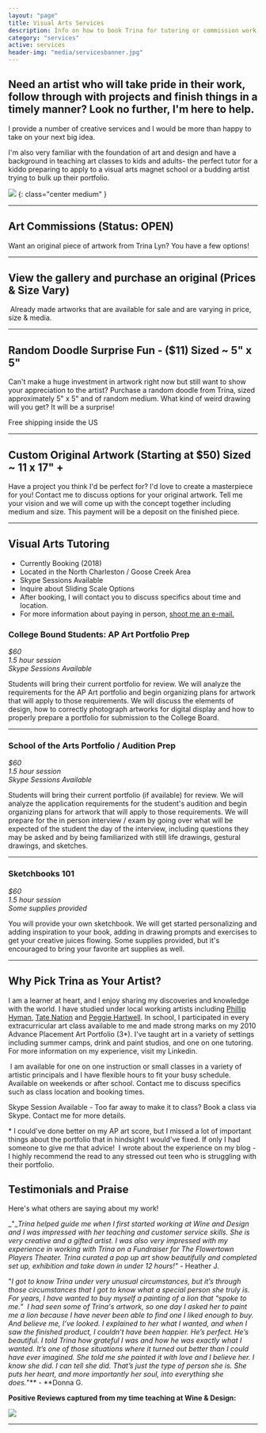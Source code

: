 ```yaml
---
layout: "page"
title: Visual Arts Services
description: Info on how to book Trina for tutoring or commission work
category: "services"
active: services
header-img: "media/servicesbanner.jpg"
---
```


Need an artist who will take pride in their work, follow through with projects and finish things in a timely manner? Look no further, I'm here to help. 
--------------------------------------------------------------------------------------------------------------------------------------------------------

I provide a number of creative services and I would be more than happy to take on your next big idea. 

I'm also very familiar with the foundation of art and design and have a background in teaching art classes to kids and adults- the perfect tutor for a kiddo preparing to apply to a visual arts magnet school or a budding artist trying to bulk up their portfolio. 

  
[![](https://2.bp.blogspot.com/-vNMLyy9gWtM/WtuyiXzIK1I/AAAAAAAAMF8/6mDUYRdXHGoO4y6oTT6CIOfZQWSXmcP4gCLcBGAs/s320/portrait.JPG)](https://2.bp.blogspot.com/-vNMLyy9gWtM/WtuyiXzIK1I/AAAAAAAAMF8/6mDUYRdXHGoO4y6oTT6CIOfZQWSXmcP4gCLcBGAs/s1600/portrait.JPG) {: class="center medium" }

 

----------------------------------------------------------------------------------------------------------------------------------------------------------------------------------------------------------------------------------------------------------------------------------------------------------------------------------------------------------------------------------------------------------------------------------------------------------------------------------------------------------------------------------------------------------------------------------------------------------------------------------------------------------------------------------------------------------------------------------------------------------------------------------------------------------------------------------------------------------------------------------------------------------------

Art Commissions (Status: OPEN)
------------------------------

Want an original piece of artwork from Trina Lyn? You have a few options!

  



----------------------------------------------------------------------------------

View the gallery and purchase an original (Prices & Size Vary)
--------------------------------------------------------------

 Already made artworks that are available for sale and are varying in price, size & media. 

  



----------------------------------------------------------------------------------------------------

Random Doodle Surprise Fun - ($11) Sized ~ 5" x 5" 
---------------------------------------------------

Can't make a huge investment in artwork right now but still want to show your appreciation to the artist? Purchase a random doodle from Trina, sized approximately 5" x 5" and of random medium. What kind of weird drawing will you get? It will be a surprise!

  

Free shipping inside the US

  



----------------------------------------------------------------------------------------------------------------------------------------------------------------------------------------------------------------------------------------------------------------------------------------------------------

Custom Original Artwork (Starting at $50) Sized ~ 11 x 17" +
------------------------------------------------------------

Have a project you think I'd be perfect for? I'd love to create a masterpiece for you! Contact me to discuss options for your original artwork. Tell me your vision and we will come up with the concept together including medium and size. This payment will be a deposit on the finished piece. 

  

  



----------------------------------------------------------------------------------------------------------------------------------------------------------------------------------------------------------------------------------------------------------------------------------------------------------------

Visual Arts Tutoring
--------------------

*   Currently Booking (2018)
*   Located in the North Charleston / Goose Creek Area
*   Skype Sessions Available
*   Inquire about Sliding Scale Options
*   After booking, I will contact you to discuss specifics about time and location.
*   For more information about paying in person, [shoot me an e-mail.](mailto:trinaisartsy@gmail.com)  
    

  

### College Bound Students: AP Art Portfolio Prep

_$60_  
_1.5 hour session_  
_Skype Sessions Available_

  

Students will bring their current portfolio for review. We will analyze the requirements for the AP Art portfolio and begin organizing plans for artwork that will apply to those requirements. We will discuss the elements of design, how to correctly photograph artworks for digital display and how to properly prepare a portfolio for submission to the College Board.

  



---------------------------------------------------------------------------------------------------------------------------------------------------------------------------------------------------------------------------------------------------------------------------------------------------------------------------------------------------------------------------------------------------------------------------------------------------

### School of the Arts Portfolio / Audition Prep

_$60_  
_1.5 hour session_  
_Skype Sessions Available_

  

Students will bring their current portfolio (if available) for review. We will analyze the application requirements for the student's audition and begin organizing plans for artwork that will apply to those requirements. We will prepare for the in person interview / exam by going over what will be expected of the student the day of the interview, including questions they may be asked and by being familiarized with still life drawings, gestural drawings, and sketches.

  



-------------------------------------------------------------------------------------------------------------------------------------------------------------------------------------------------------------------------------------------------------------------------------------------------------------------------------------------------------------------------------------------------------------------------------------------------------------------------------------------------------------------------------------------------------------

### Sketchbooks 101

_$60_  
_1.5 hour session_  
_Some supplies provided_

You will provide your own sketchbook. We will get started personalizing and adding inspiration to your book, adding in drawing prompts and exercises to get your creative juices flowing. Some supplies provided, but it's encouraged to bring your favorite art supplies as well.

  



--------------------------------------------------------------------------------------------------------------------------------------------------------------------------------------------------------------------------------------------------------------------------------------------------------------------------------------------------

Why Pick Trina as Your Artist?
------------------------------

I am a learner at heart, and I enjoy sharing my discoveries and knowledge with the world. I have studied under local working artists including [Phillip Hyman](https://www.charlestoncitypaper.com/charleston/prolific-artist-phillip-hyman-spreads-the-love-underground/Content?oid=2410259), [Tate Nation](https://www.tatenation.com/) and [Peggie Hartwell](http://www.peggiehartwell.com/). In school, I participated in every extracurricular art class available to me and made strong marks on my 2010 Advance Placement Art Portfolio (3*). I've taught art in a variety of settings including summer camps, drink and paint studios, and one on one tutoring. For more information on my experience, visit my Linkedin.  
  
 I am available for one on one instruction or small classes in a variety of artistic principals and I have flexible hours to fit your busy schedule. Available on weekends or after school. Contact me to discuss specifics such as class location and booking times.  
  
Skype Session Available - Too far away to make it to class? Book a class via Skype. Contact me for more details.  
  
\* I could've done better on my AP art score, but I missed a lot of important things about the portfolio that in hindsight I would've fixed. If only I had someone to give me that advice!  I wrote about the experience on my blog - I highly recommend the read to any stressed out teen who is struggling with their portfolio.  
  
  
  

Testimonials and Praise
-----------------------

  

Here's what others are saying about my work!

  

_"__Trina helped guide me when I first started working at Wine and Design and I was impressed with her teaching and customer service skills. She is very creative and a gifted artist. I was also very impressed with my experience in working with Trina on a Fundraiser for The Flowertown Players Theater. Trina curated a pop up art show beautifully and completed set up, exhibition and take down in under 12 hours!"_ \- Heather J.

  

"_I got to know Trina under very unusual circumstances, but it’s through those circumstances that I got to know what a special person she truly is.  For years, I have wanted to buy myself a painting of a lion that “spoke to me.”  I had seen some of Trina's artwork, so one day I asked her to paint me a lion because I have never been able to find one I liked enough to buy. And believe me, I’ve looked. I explained to her what I wanted, and when I saw the finished product, I couldn’t have been happier. He’s perfect. He’s beautiful. I told Trina how grateful I was and how he was exactly what I wanted. It’s one of those situations where it turned out better than I could have ever imagined. She told me she painted it with love and I believe her. I know she did. I can tell she did. That’s just the type of person she is. She puts her heart, and more importantly her soul, into everything she does._"** - **Donna G.

  

  

  

**Positive Reviews captured from my time teaching at Wine & Design:**

[![](https://3.bp.blogspot.com/-oZkn6xq-3sk/WtuxH--TdFI/AAAAAAAAMFw/EhCDg0DPAkMqu_oWx7hmAkcxIzOFUqDqACLcBGAs/s1600/positive%2Breviews.png)](https://3.bp.blogspot.com/-oZkn6xq-3sk/WtuxH--TdFI/AAAAAAAAMFw/EhCDg0DPAkMqu_oWx7hmAkcxIzOFUqDqACLcBGAs/s1600/positive%2Breviews.png)


--------------------------------------------------------------------------------------------------------------------------------------------------------------------------------------------------------------------------------------------------------------------------------
